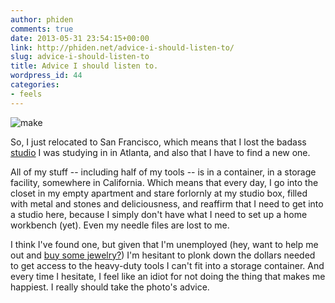 ```yaml
---
author: phiden
comments: true
date: 2013-05-31 23:54:15+00:00
link: http://phiden.net/advice-i-should-listen-to/
slug: advice-i-should-listen-to
title: Advice I should listen to.
wordpress_id: 44
categories:
- feels
---
```


![make](http://phiden.net/wp-content/uploads/2013/05/photo-300x300.jpg)

So, I just relocated to San Francisco, which means that I lost the badass [studio](http://www.amalgamartsatlanta.com) I was studying in in Atlanta, and also that I have to find a new one.

All of my stuff -- including half of my tools -- is in a container, in a storage facility, somewhere in California. Which means that every day, I go into the closet in my empty apartment and stare forlornly at my studio box, filled with metal and stones and deliciousness, and reaffirm that I need to get into a studio here, because I simply don't have what I need to set up a home workbench (yet). Even my needle files are lost to me. 

I think I've found one, but given that I'm unemployed (hey, want to help me out and [buy some jewelry?](http://phiden.etsy.com)) I'm hesitant to plonk down the dollars needed to get access to the heavy-duty tools I can't fit into a storage container. And every time I hesitate, I feel like an idiot for not doing the thing that makes me happiest. I really should take the photo's advice.
